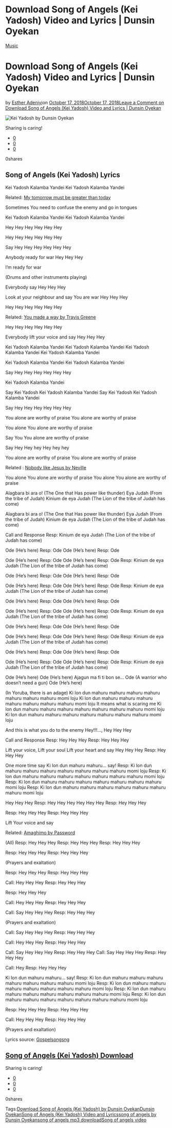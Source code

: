# Download Song of Angels (Kei Yadosh) Video and Lyrics | Dunsin Oyekan

[Music](https://estheradeniyi.com/category/music/)
# Download Song of Angels (Kei Yadosh) Video and Lyrics | Dunsin Oyekan

by [Esther Adeniyi](https://estheradeniyi.com/author/esther-adeniyi/)on [October 17, 2018October 17, 2018](https://estheradeniyi.com/song-of-angels-kei-yadosh-dunsin-oyekan/)[Leave a Comment on Download Song of Angels (Kei Yadosh) Video and Lyrics | Dunsin Oyekan](https://estheradeniyi.com/song-of-angels-kei-yadosh-dunsin-oyekan/#respond)

![Kei Yadosh by Dunsin Oyekan](images\Kei-Yadosh-by-Dunsin-Oyekan.jpg)

Sharing is caring!

- [0](https://www.facebook.com/sharer/sharer.php?u=https%3A%2F%2Festheradeniyi.com%2Fsong-of-angels-kei-yadosh-dunsin-oyekan%2F&amp;t=Download%20Song%20of%20Angels%20%28Kei%20Yadosh%29%20Video%20and%20Lyrics%20%7C%20Dunsin%20Oyekan)
- [0](https://twitter.com/intent/tweet?text=Download%20Song%20of%20Angels%20%28Kei%20Yadosh%29%20Video%20and%20Lyrics%20%7C%20Dunsin%20Oyekan&amp;url=https%3A%2F%2Festheradeniyi.com%2Fsong-of-angels-kei-yadosh-dunsin-oyekan%2F)
- [0](#)

0shares

## Song of Angels (Kei Yadosh) Lyrics

Kei Yadosh Kalamba Yandei
 Kei Yadosh Kalamba Yandei

Related: [My tomorrow must be greater than today](https://estheradeniyi.com/download-my-tomorrow-must-be-greater-than-today-by-david-ekene-lyrics/)

Sometimes You need to confuse the enemy and go in tongues

Kei Yadosh Kalamba Yandei
 Kei Yadosh Kalamba Yandei

Hey Hey Hey
 Hey Hey Hey

Hey Hey Hey
 Hey Hey Hey

Say Hey Hey Hey
 Hey Hey Hey

Anybody ready for war
 Hey Hey Hey

I&#x2019;m ready for war

(Drums and other instruments playing)

Everybody say Hey Hey Hey

Look at your neighbour and say You are war
 Hey Hey Hey

Hey Hey Hey
 Hey Hey Hey

Related: [You made a way by Travis Greene](https://estheradeniyi.com/download-travis-greene-made-a-way/)

Hey Hey Hey
 Hey Hey Hey

Everybody lift your voice and say
 Hey Hey Hey

Kei Yadosh Kalamba Yandei
 Kei Yadosh Kalamba Yandei
 Kei Yadosh Kalamba Yandei
 Kei Yadosh Kalamba Yandei

Kei Yadosh Kalamba Yandei
 Kei Yadosh Kalamba Yandei

Say Hey Hey Hey
 Hey Hey Hey

Kei Yadosh Kalamba Yandei

Say Kei Yadosh
 Kei Yadosh Kalamba Yandei
 Say Kei Yadosh
 Kei Yadosh Kalamba Yandei

Say Hey Hey Hey
 Hey Hey Hey

You alone are worthy of praise
 You alone are worthy of praise

You alone
 You alone are worthy of praise

Say You
 You alone are worthy of praise

Say Hey Hey hey
 Hey hey hey

You alone are worthy of praise
 You alone are worthy of praise

Related : [Nobody like Jesus by Neville](https://estheradeniyi.com/nobody-like-jesus-by-neville-d-ft-cjay/)

You alone
 You alone are worthy of praise
 You alone
 You alone are worthy of praise

Alagbara bi ara o! (The One that Has power like thunder)
 Eya Judah (From the tribe of Judah)
 Kinium de eya Judah (The Lion of the tribe of Judah has come)

Alagbara bi ara o! (The One that Has power like thunder)
 Eya Judah (From the tribe of Judah)
 Kinium de eya Judah (The Lion of the tribe of Judah has come)

Call and Response
 Resp: Kinium de eya Judah (The Lion of the tribe of Judah has come)

Ode (He&#x2019;s here)
 Resp: Ode
 Ode (He&#x2019;s here)
 Resp: Ode

Ode (He&#x2019;s here)
 Resp: Ode
 Ode (He&#x2019;s here)
 Resp: Ode
 Resp: Kinium de eya Judah (The Lion of the tribe of Judah has come)

Ode (He&#x2019;s here)
 Resp: Ode
 Ode (He&#x2019;s here)
 Resp: Ode

Ode (He&#x2019;s here)
 Resp: Ode
 Ode (He&#x2019;s here)
 Resp: Ode
 Resp: Kinium de eya Judah (The Lion of the tribe of Judah has come)

Ode (He&#x2019;s here)
 Resp: Ode
 Ode (He&#x2019;s here)
 Resp: Ode

Ode (He&#x2019;s here)
 Resp: Ode
 Ode (He&#x2019;s here)
 Resp: Ode
 Resp: Kinium de eya Judah (The Lion of the tribe of Judah has come)

Ode (He&#x2019;s here)
 Resp: Ode
 Ode (He&#x2019;s here)
 Resp: Ode

Ode (He&#x2019;s here)
 Resp: Ode
 Ode (He&#x2019;s here)
 Resp: Ode
 Resp: Kinium de eya Judah (The Lion of the tribe of Judah has come)

Ode (He&#x2019;s here)
 Resp: Ode
 Ode (He&#x2019;s here)
 Resp: Ode

Ode (He&#x2019;s here)
 Resp: Ode
 Ode (He&#x2019;s here)
 Resp: Ode
 Resp: Kinium de eya Judah (The Lion of the tribe of Judah has come)

Ode (He&#x2019;s here)
 Ode (He&#x2019;s here)
 Ajagun ma fi ti bon se&#x2026; Ode (A warrior who doesn&#x2019;t need a gun)
 Ode (He&#x2019;s here)

(In Yoruba, there is an adage)
 Ki lon dun mahuru mahuru mahuru mahuru mahuru mahuru mahuru momi loju
 Ki lon dun mahuru mahuru mahuru mahuru mahuru mahuru mahuru momi loju
 It means what is scaring me
 Ki lon dun mahuru mahuru mahuru mahuru mahuru mahuru mahuru momi loju
 Ki lon dun mahuru mahuru mahuru mahuru mahuru mahuru mahuru momi loju

And this is what you do to the enemy
 Hey!!!&#x2026;, Hey Hey Hey

Call and Response
 Resp: Hey Hey Hey
 Resp: Hey Hey Hey

Lift your voice, Lift your soul
 Lift your heart and say Hey Hey Hey
 Resp: Hey Hey Hey

One more time say
 Ki lon dun mahuru mahuru&#x2026; say!
 Resp: Ki lon dun mahuru mahuru mahuru mahuru mahuru mahuru mahuru momi loju
 Resp: Ki lon dun mahuru mahuru mahuru mahuru mahuru mahuru mahuru momi loju
 Resp: Ki lon dun mahuru mahuru mahuru mahuru mahuru mahuru mahuru momi loju
 Resp: Ki lon dun mahuru mahuru mahuru mahuru mahuru mahuru mahuru momi loju

Hey Hey Hey
 Resp: Hey Hey Hey
 Hey Hey Hey
 Resp: Hey Hey Hey

Resp: Hey Hey Hey
 Resp: Hey Hey Hey

Lift Your voice and say

Related: [Amaghimo by Password](https://estheradeniyi.com/amaghimo-by-password-lyrics/)

(All)
 Resp: Hey Hey Hey
 Resp: Hey Hey Hey
 Resp: Hey Hey Hey

Resp: Hey Hey Hey
 Resp: Hey Hey Hey

(Prayers and exaltation)

Resp: Hey Hey Hey
 Resp: Hey Hey Hey

Call: Hey Hey Hey
 Resp: Hey Hey Hey

Resp: Hey Hey Hey

Call: Hey Hey Hey
 Resp: Hey Hey Hey

Call: Say Hey Hey Hey
 Resp: Hey Hey Hey

(Prayers and exaltation)

Call: Say Hey Hey Hey
 Resp: Hey Hey Hey

Call: Hey Hey Hey
 Resp: Hey Hey Hey

Call: Say Hey Hey Hey
 Resp: Hey Hey Hey
 Call: Say Hey Hey Hey
 Resp: Hey Hey Hey

Call: Hey
 Resp: Hey Hey Hey

Ki lon dun mahuru mahuru&#x2026; say!
 Resp: Ki lon dun mahuru mahuru mahuru mahuru mahuru mahuru mahuru momi loju
 Resp: Ki lon dun mahuru mahuru mahuru mahuru mahuru mahuru mahuru momi loju
 Resp: Ki lon dun mahuru mahuru mahuru mahuru mahuru mahuru mahuru momi loju
 Resp: Ki lon dun mahuru mahuru mahuru mahuru mahuru mahuru mahuru momi loju

Resp: Hey Hey Hey
 Resp: Hey Hey Hey

Call: Hey Hey Hey
 Resp: Hey Hey Hey

(Prayers and exaltation)

Lyrics source: [Gospelsongsng](https://gospelsongsng.com/kei-yadosh-download-video-and-lyrics-dunsin-oyekan/)

## [Song of Angels (Kei Yadosh) Download](https://gospelsongsng.com/kei-yadosh-download-video-and-lyrics-dunsin-oyekan/)

Sharing is caring!

- [0](https://www.facebook.com/sharer/sharer.php?u=https%3A%2F%2Festheradeniyi.com%2Fsong-of-angels-kei-yadosh-dunsin-oyekan%2F&amp;t=Download%20Song%20of%20Angels%20%28Kei%20Yadosh%29%20Video%20and%20Lyrics%20%7C%20Dunsin%20Oyekan)
- [0](https://twitter.com/intent/tweet?text=Download%20Song%20of%20Angels%20%28Kei%20Yadosh%29%20Video%20and%20Lyrics%20%7C%20Dunsin%20Oyekan&amp;url=https%3A%2F%2Festheradeniyi.com%2Fsong-of-angels-kei-yadosh-dunsin-oyekan%2F)
- [0](#)

0shares

Tags:[Download Song of Angels (Kei Yadosh) by Dunsin Oyekan](https://estheradeniyi.com/tag/download-song-of-angels-kei-yadosh-by-dunsin-oyekan/)[Dunsin Oyekan](https://estheradeniyi.com/tag/dunsin-oyekan/)[Song of Angels (Kei Yadosh) Video and Lyrics](https://estheradeniyi.com/tag/song-of-angels-kei-yadosh-video-and-lyrics/)[song of angels by Dunsin Oyekan](https://estheradeniyi.com/tag/song-of-angels-by-dunsin-oyekan/)[song of angels mp3 download](https://estheradeniyi.com/tag/song-of-angels-mp3-download/)[Song of angels video](https://estheradeniyi.com/tag/song-of-angels-video/)